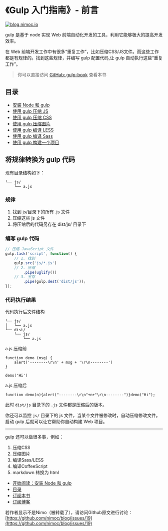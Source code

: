 # 《Gulp 入门指南》- 前言

[![blog.nimoc.io](http://blog.nimoc.io/notice/index.svg)](http://blog.nimoc.io/notice/index.html)

<!--_PAGEDATA
{
    "title": "《Gulp 入门指南》",
    "githubissuesid": 19,
    "createData": "2015-04-17",
    "keywords": "gulp,gulp入门指南,gulp教程,gulp编译sass,gulp压缩js",
    "description":"gulp 是基于 node 实现 Web 前端自动化开发的工具，利用它能够极大的提高开发效率。"
}
_PAGEDATA-->

gulp 是基于 node 实现 Web 前端自动化开发的工具，利用它能够极大的提高开发效率。

在 Web 前端开发工作中有很多“重复工作”，比如压缩CSS/JS文件。而这些工作都是有规律的。找到这些规律，并编写 gulp 配置代码,让 gulp 自动执行这些“重复工作”。

> 你可以直接访问 [GitHub: gulp-book](https://github.com/nimoc/gulp-book) 查看本书
## 目录
- [安装 Node 和 gulp](https://github.com/nimoc/gulp-book/blob/master/chapter1.md)
- [使用 gulp 压缩 JS](https://github.com/nimoc/gulp-book/blob/master/chapter2.md)
- [使用 gulp 压缩 CSS](https://github.com/nimoc/gulp-book/blob/master/chapter3.md)
- [使用 gulp 压缩图片](https://github.com/nimoc/gulp-book/blob/master/chapter4.md)
- [使用 gulp 编译 LESS](https://github.com/nimoc/gulp-book/blob/master/chapter5.md)
- [使用 gulp 编译 Sass](https://github.com/nimoc/gulp-book/blob/master/chapter6.md)
- [使用 gulp 构建一个项目](https://github.com/nimoc/gulp-book/blob/master/chapter7.md)
## 将规律转换为 gulp 代码

现有目录结构如下：

```
└── js/
    └── a.js
```
### 规律
1. 找到 js/目录下的所有 .js 文件
2. 压缩这些 js 文件
3. 将压缩后的代码另存在 dist/js/ 目录下
### 编写 gulp 代码

``` js
// 压缩 JavaScript 文件
gulp.task('script', function() {
    // 1. 找到
    gulp.src('js/*.js')
    // 2. 压缩
        .pipe(uglify())
    // 3. 另存
        .pipe(gulp.dest('dist/js'));
});
```
### 代码执行结果

代码执行后文件结构

```
└── js/
│   └── a.js
└── dist/
    └── js/
        └── a.js
```

a.js 压缩前

```
function demo (msg) {
    alert('--------\r\n' + msg + '\r\n--------')
}

demo('Hi')
```

a.js 压缩后

```
function demo(n){alert("--------\r\n"+n+"\r\n--------")}demo("Hi");
```

此时 `dist/js` 目录下的 `.js` 文件都是压缩后的版本。

你还可以监控 `js/` 目录下的 js 文件，当某个文件被修改时，自动压缩修改文件。启动 gulp 后就可以让它帮助你自动构建 Web 项目。

---

gulp 还可以做很多事，例如：
1. 压缩CSS
2. 压缩图片
3. 编译Sass/LESS
4. 编译CoffeeScript
5. markdown 转换为 html
- [开始阅读：安装 Node 和 gulp](https://github.com/nimoc/gulp-book/blob/master/chapter1.md)
- [目录](https://github.com/nimoc/gulp-book/blob/master/SUMMARY.md)
- [订阅本书](https://github.com/nimoc/gulp-book/subscription)
- [订阅博客](https://github.com/nimoc/blog/issues/15)

若作者显示不是Nimo（被转载了），请访问Github原文进行讨论：[https://github.com/nimoc/blog/issues/19](https://github.com/nimoc/blog/issues/19)

<script src="https://utteranc.es/client.js"
        repo="nimoc/blog"
        issue-number="19"
        theme="github-light"
        crossorigin="anonymous"
        async>
</script>